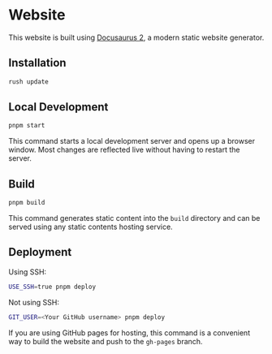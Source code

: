 # Website

This website is built using [Docusaurus 2](https://docusaurus.io/), a modern static website generator.

## Installation

```sh
rush update
```

## Local Development

```sh
pnpm start
```

This command starts a local development server and opens up a browser window. Most changes are reflected live without having to restart the server.

## Build

```sh
pnpm build
```

This command generates static content into the `build` directory and can be served using any static contents hosting service.

## Deployment

Using SSH:

```sh
USE_SSH=true pnpm deploy
```

Not using SSH:

```sh
GIT_USER=<Your GitHub username> pnpm deploy
```

If you are using GitHub pages for hosting, this command is a convenient way to build the website and push to the `gh-pages` branch.
